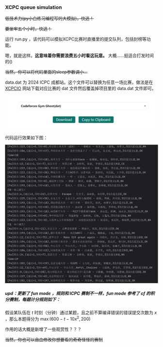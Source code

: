 ### XCPC queue simulation

~~低技术力(py小白练习编程写的大模拟)，快逃！~~

~~要坐牢五个小时，快逃！~~

运行 run.py ，该代码可以模拟XCPC比赛时直播里的提交队列，包括封榜等功能。

嗯，就是这样。**这意味着你需要浪费五小时看这玩意。** 大概......挺适合打发时间的()

~~当然，你可以将代码里面的sleep参数调小...~~

data.dat 为 2024 ICPC 成都站。这个文件可以替换为任意一场比赛，做法是在 <a href="https://board.xcpcio.com/">XCPCIO</a> 网站下载对应比赛的 dat 文件然后覆盖掉项目里的 data.dat 文件即可。

![alt text](imgs/image.png)

代码运行效果如下图：

![alt text](imgs/image-1.png)

##### upd：更新了 fun mode ，规则和 ICPC 赛制不一样，fun mode 参考了 cf 的积分赛制，每题计分规则如下：

假设某队伍在 $t$ 时刻（分钟）通过某题，且之前不算编译错误的错误提交次数为 $x$ ，那么本题得分为 $\max(600-t-10x^2,200)$

作用的话大概是新增了一些观赏性？？？

~~当然，你也可以自由修改你想要看的奇奇怪怪的赛制~~
